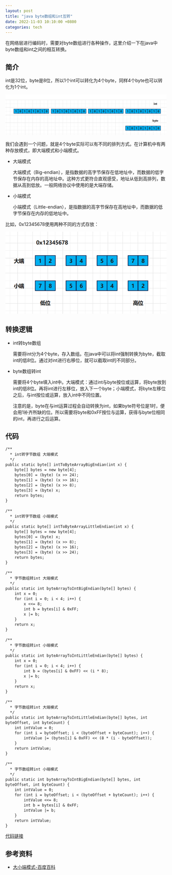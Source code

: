 ```yaml
---
layout: post
title: "java byte数组和int互转"
date: 2022-11-03 10:10:00 +0800
categories: tech
---
```

在网络层进行编码时，需要对byte数组进行各种操作，这里介绍一下在java中byte数组和int之间的相互转换。

## 简介

int是32位，byte是8位，所以1个int可以转化为4个byte，同样4个byte也可以转化为1个int。

![img](https://raw.githubusercontent.com/xiejinjie/xiejinjie.github.io/gh-pages/assets/img/20221103223054.png)

我们会遇到一个问题，就是4个byte实际可以有不同的排列方式。在计算机中有两种存放模式，即大端模式和小端模式。

- 大端模式
  
  大端模式（Big-endian），是指数据的高字节保存在低地址中，而数据的低字节保存在内存的高地址中。这种方式更符合直观感受，地址从低到高排列，数据从高到低放。一般网络协议中使用的是大端存储。

- 小端模式
  
  小端模式（Little-endian），是指数据的高字节保存在高地址中，而数据的低字节保存在内存的低地址中。

比如，0x12345678使用两种不同的方式存放：

![](https://raw.githubusercontent.com/xiejinjie/xiejinjie.github.io/gh-pages/assets/img/20221117225035.png)

## 转换逻辑

- int转byte数组
  
  需要将int分为4个byte，存入数组。在java中可以将int强制转换为byte，截取int的低8位。通过对int进行右移位，就可以截取int的不同部分。

- byte数组转int
  
  需要将4个byte填入int中。大端模式：通过int与byte按位或运算，将byte放到int的低8位。再将int进行左移位，放入下一个byte；小端模式，将byte左移位之后，与int按位或运算，放入int中不同位置。
  
  注意的是，byte在与int运算过程会自动转换为int，如果byte符号位是1时，便会用1补齐所缺的位。所以需要将byte和0xFF按位与运算，获得与byte位相同的int，再进行之后运算。

## 代码

```
/**
  * int转字节数组 大端模式
  */
public static byte[] intToByteArrayBigEndian(int x) {
    byte[] bytes = new byte[4];
    bytes[0] = (byte) (x >> 24);
    bytes[1] = (byte) (x >> 16);
    bytes[2] = (byte) (x >> 8);
    bytes[3] = (byte) x;
    return bytes;
}

/**
  * int转字节数组 小端模式
  */
public static byte[] intToByteArrayLittleEndian(int x) {
    byte[] bytes = new byte[4];
    bytes[0] = (byte) x;
    bytes[1] = (byte) (x >> 8);
    bytes[2] = (byte) (x >> 16);
    bytes[3] = (byte) (x >> 24);
    return bytes;
}

/**
  * 字节数组转int 大端模式
  */
public static int byteArrayToIntBigEndian(byte[] bytes) {
    int x = 0;
    for (int i = 0; i < 4; i++) {
        x <<= 8;
        int b = bytes[i] & 0xFF;
        x |= b;
    }
    return x;
}

/**
  * 字节数组转int 小端模式
  */
public static int byteArrayToIntLittleEndian(byte[] bytes) {
    int x = 0;
    for (int i = 0; i < 4; i++) {
        int b = (bytes[i] & 0xFF) << (i * 8);
        x |= b;
    }
    return x;
}

/**
  * 字节数组转int 大端模式
  */
public static int byteArrayToIntLittleEndian(byte[] bytes, int byteOffset, int byteCount) {
    int intValue = 0;
    for (int i = byteOffset; i < (byteOffset + byteCount); i++) {
        intValue |= (bytes[i] & 0xFF) << (8 * (i - byteOffset));
    }
    return intValue;
}

/**
  * 字节数组转int 小端模式
  */
public static int byteArrayToIntBigEndian(byte[] bytes, int byteOffset, int byteCount) {
    int intValue = 0;
    for (int i = byteOffset; i < (byteOffset + byteCount); i++) {
        intValue <<= 8;
        int b = bytes[i] & 0xFF;
        intValue |= b;
    }
    return intValue;
}
```

[代码链接](https://github.com/xiejinjie/demo/tree/main/demo-java-byte2int)

## 参考资料

- [大小端模式-百度百科](https://baike.baidu.com/item/%E5%A4%A7%E5%B0%8F%E7%AB%AF%E6%A8%A1%E5%BC%8F/6750542)
